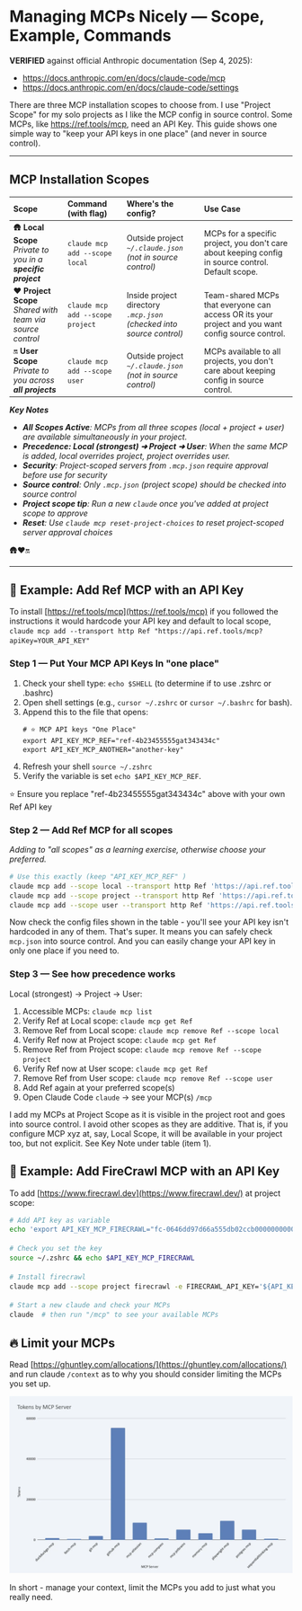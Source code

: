 # Managing MCPs Nicely — Scope, Example, Commands

**VERIFIED** against official Anthropic documentation (Sep 4, 2025):
- https://docs.anthropic.com/en/docs/claude-code/mcp
- https://docs.anthropic.com/en/docs/claude-code/settings

There are three MCP installation scopes to choose from. I use "Project Scope" for my solo projects as I like the MCP config in source control. Some MCPs, like https://ref.tools/mcp, need an API Key. This guide shows one simple way to "keep your API keys in one place" (and never in source control).

---

## MCP Installation Scopes

| Scope | Command (with flag) | Where's the config? | Use Case |
|:------|:----------|:--------|:---------|
| 🛖 **Local Scope**<br/>_Private to you in a **specific project**_ | `claude mcp add --scope local` | Outside project<br/>*`~/.claude.json` (not in source control)* | MCPs for a specific project, you don't care about keeping config in source control. Default scope. |
| ♥️ **Project Scope**<br/>*Shared with team via source control* | `claude mcp add --scope project` | Inside project directory<br/> *`.mcp.json` (checked into source control)* | Team-shared MCPs that everyone can access OR its your project and you want config source control. |
| 🔛 **User Scope**<br/>_Private to you across **all projects**_ | `claude mcp add --scope user` | Outside project<br/>*`~/.claude.json` (not in source control)* | MCPs available to all projects, you don't care about keeping config in source control. |

_**Key Notes**_
- _**All Scopes Active**: MCPs from all three scopes (local + project + user) are available simultaneously in your project._
- _**Precedence: Local (strongest) ➜ Project ➜ User**: When the same MCP is added, local overrides project, project overrides user._
- _**Security**: Project-scoped servers from `.mcp.json` require approval before use for security_
- _**Source control**: Only `.mcp.json` (project scope) should be checked into source control_
- _**Project scope tip**: Run a new `claude` once you've added at project scope to approve_ 
- _**Reset**: Use `claude mcp reset-project-choices` to reset project-scoped server approval choices_

🛖♥️🔛

---

## 🍑 Example: Add Ref MCP with an API Key

To install [https://ref.tools/mcp](https://ref.tools/mcp) if you followed the instructions it would hardcode your API key and default to local scope, `claude mcp add --transport http Ref "https://api.ref.tools/mcp?apiKey=YOUR_API_KEY"`

### Step 1 — Put Your MCP API Keys In "one place"

1. Check your shell type: `echo $SHELL` (to determine if to use .zshrc or .bashrc)
2. Open shell settings (e.g., `cursor ~/.zshrc` or `cursor ~/.bashrc` for bash).
3. Append this to the file that opens:
   ```text
   # ⭐ MCP API keys "One Place"
   export API_KEY_MCP_REF="ref-4b23455555gat343434c"
   export API_KEY_MCP_ANOTHER="another-key"
   ```
4. Refresh your shell `source ~/.zshrc`
5. Verify the variable is set `echo $API_KEY_MCP_REF`.

⭐ Ensure you replace "ref-4b23455555gat343434c" above with your own Ref API key

### Step 2 — Add Ref MCP for all scopes

_Adding to "all scopes" as a learning exercise, otherwise choose your preferred._

```bash
# Use this exactly (keep "API_KEY_MCP_REF" )
claude mcp add --scope local --transport http Ref 'https://api.ref.tools/mcp?apiKey=${API_KEY_MCP_REF}'
claude mcp add --scope project --transport http Ref 'https://api.ref.tools/mcp?apiKey=${API_KEY_MCP_REF}'
claude mcp add --scope user --transport http Ref 'https://api.ref.tools/mcp?apiKey=${API_KEY_MCP_REF}'
```

Now check the config files shown in the table - you'll see your API key isn't hardcoded in any of them. That's super. It means you can safely check `mcp.json` into source control. And you can easily change your API key in only one place if you need to.

### Step 3 — See how precedence works

Local (strongest) → Project → User:

1. Accessible MCPs: `claude mcp list`
2. Verify Ref at Local scope: `claude mcp get Ref`
3. Remove Ref from Local scope: `claude mcp remove Ref --scope local`
4. Verify Ref now at Project scope: `claude mcp get Ref`
5. Remove Ref from Project scope: `claude mcp remove Ref --scope project`
6. Verify Ref now at User scope: `claude mcp get Ref`
7. Remove Ref from User scope: `claude mcp remove Ref --scope user`
8. Add Ref again at your preferred scope(s)
9. Open Claude Code `claude` → see your MCP(s) `/mcp`

I add my MCPs at Project Scope as it is visible in the project root and goes into source control. I avoid other scopes as they are additive. That is, if you configure MCP xyz at, say, Local Scope, it will be available in your project too, but not explicit. See Key Note under table (item 1).

## 🍑 Example: Add FireCrawl MCP with an API Key

To add [https://www.firecrawl.dev](https://www.firecrawl.dev/) at project scope:

```bash
# Add API key as variable
echo 'export API_KEY_MCP_FIRECRAWL="fc-0646dd97d66a555db02ccb0000000000"' >> ~/.zshrc

# Check you set the key
source ~/.zshrc && echo $API_KEY_MCP_FIRECRAWL

# Install firecrawl
claude mcp add --scope project firecrawl -e FIRECRAWL_API_KEY='${API_KEY_MCP_FIRECRAWL}' -- npx -y firecrawl-mcp

# Start a new claude and check your MCPs
claude  # then run "/mcp" to see your available MCPs
```

## 🔥 Limit your MCPs

Read [https://ghuntley.com/allocations/](https://ghuntley.com/allocations/) and run claude `/context` as to why you should consider limiting the MCPs you set up.

<a href="https://ghuntley.com/allocations/">
   <img src="../images/tokens-by-mcp.webp" alt="Tokens by MCP Server" width="730" style="max-width: 100%; height: auto;">
</a>

In short - manage your context, limit the MCPs you add to just what you really need.